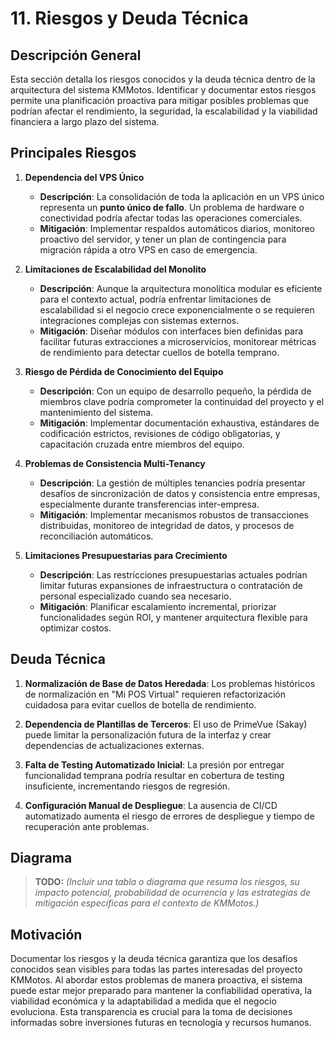 # 11. Riesgos y Deuda Técnica

## Descripción General

Esta sección detalla los riesgos conocidos y la deuda técnica dentro de la arquitectura del sistema KMMotos. Identificar y documentar estos riesgos permite una planificación proactiva para mitigar posibles problemas que podrían afectar el rendimiento, la seguridad, la escalabilidad y la viabilidad financiera a largo plazo del sistema.

## Principales Riesgos

1. **Dependencia del VPS Único**
   - **Descripción**: La consolidación de toda la aplicación en un VPS único representa un **punto único de fallo**. Un problema de hardware o conectividad podría afectar todas las operaciones comerciales.
   - **Mitigación**: Implementar respaldos automáticos diarios, monitoreo proactivo del servidor, y tener un plan de contingencia para migración rápida a otro VPS en caso de emergencia.

2. **Limitaciones de Escalabilidad del Monolito**
   - **Descripción**: Aunque la arquitectura monolítica modular es eficiente para el contexto actual, podría enfrentar limitaciones de escalabilidad si el negocio crece exponencialmente o se requieren integraciones complejas con sistemas externos.
   - **Mitigación**: Diseñar módulos con interfaces bien definidas para facilitar futuras extracciones a microservicios, monitorear métricas de rendimiento para detectar cuellos de botella temprano.

3. **Riesgo de Pérdida de Conocimiento del Equipo**
   - **Descripción**: Con un equipo de desarrollo pequeño, la pérdida de miembros clave podría comprometer la continuidad del proyecto y el mantenimiento del sistema.
   - **Mitigación**: Implementar documentación exhaustiva, estándares de codificación estrictos, revisiones de código obligatorias, y capacitación cruzada entre miembros del equipo.

4. **Problemas de Consistencia Multi-Tenancy**
   - **Descripción**: La gestión de múltiples tenancies podría presentar desafíos de sincronización de datos y consistencia entre empresas, especialmente durante transferencias inter-empresa.
   - **Mitigación**: Implementar mecanismos robustos de transacciones distribuidas, monitoreo de integridad de datos, y procesos de reconciliación automáticos.

5. **Limitaciones Presupuestarias para Crecimiento**
   - **Descripción**: Las restricciones presupuestarias actuales podrían limitar futuras expansiones de infraestructura o contratación de personal especializado cuando sea necesario.
   - **Mitigación**: Planificar escalamiento incremental, priorizar funcionalidades según ROI, y mantener arquitectura flexible para optimizar costos.

## Deuda Técnica

1. **Normalización de Base de Datos Heredada**: Los problemas históricos de normalización en "Mi POS Virtual" requieren refactorización cuidadosa para evitar cuellos de botella de rendimiento.

2. **Dependencia de Plantillas de Terceros**: El uso de PrimeVue (Sakay) puede limitar la personalización futura de la interfaz y crear dependencias de actualizaciones externas.

3. **Falta de Testing Automatizado Inicial**: La presión por entregar funcionalidad temprana podría resultar en cobertura de testing insuficiente, incrementando riesgos de regresión.

4. **Configuración Manual de Despliegue**: La ausencia de CI/CD automatizado aumenta el riesgo de errores de despliegue y tiempo de recuperación ante problemas.

## Diagrama

> **TODO:** _(Incluir una tabla o diagrama que resuma los riesgos, su impacto potencial, probabilidad de ocurrencia y las estrategias de mitigación específicas para el contexto de KMMotos.)_

## Motivación

Documentar los riesgos y la deuda técnica garantiza que los desafíos conocidos sean visibles para todas las partes interesadas del proyecto KMMotos. Al abordar estos problemas de manera proactiva, el sistema puede estar mejor preparado para mantener la confiabilidad operativa, la viabilidad económica y la adaptabilidad a medida que el negocio evoluciona. Esta transparencia es crucial para la toma de decisiones informadas sobre inversiones futuras en tecnología y recursos humanos.
